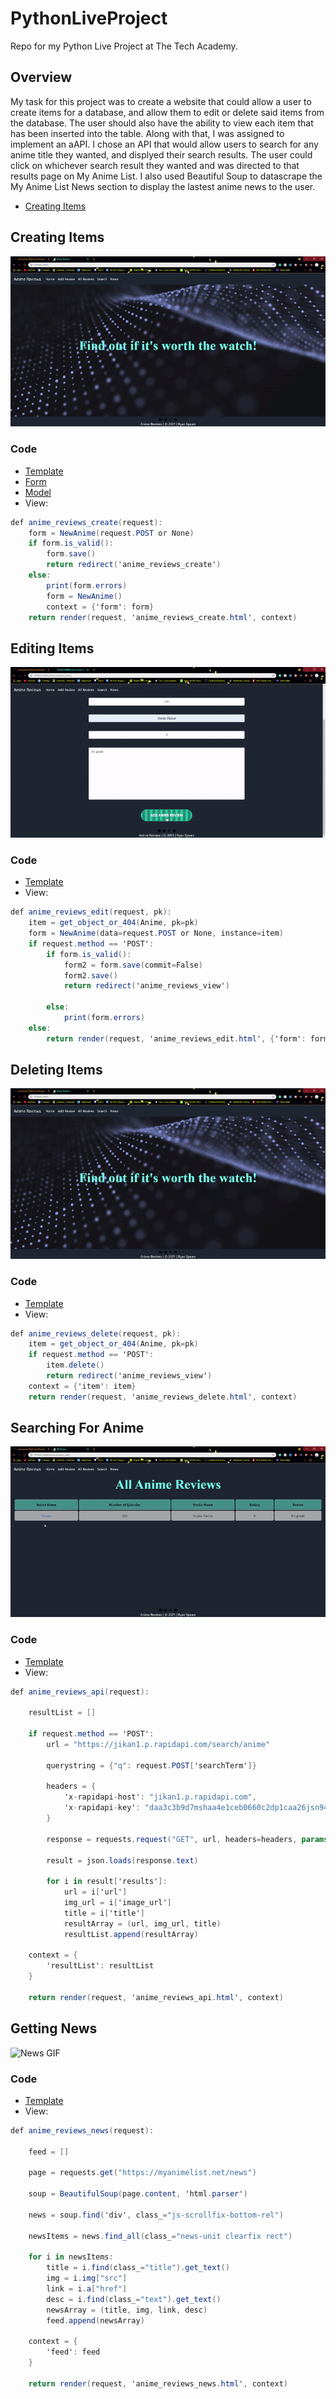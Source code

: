 # PythonLiveProject
Repo for my Python Live Project at The Tech Academy.

## Overview
My task for this project was to create a website that could allow a user to create items for a database, and allow them to edit or delete said items from the database. The user should also have the ability to view each item that has been inserted into the table. Along with that, I was assigned to implement an aAPI. I chose an API that would allow users to search for any anime title they wanted, and displyed their search results. The user could click on whichever search result they wanted and was directed to that results page on My Anime List. I also used Beautiful Soup to datascrape the My Anime List News section to display the lastest anime news to the user.
- [Creating Items](https://github.com/ryanwspears/PythonLiveProject/blob/main/README.md#creating-items)

## Creating Items
![Create GIF](/GIFs/create.gif)
### Code
- [Template](https://github.com/ryanwspears/PythonLiveProject/blob/main/AnimeReviews/AnimeReviews/templates/anime_reviews_create.html)
- [Form](https://github.com/ryanwspears/PythonLiveProject/blob/main/AnimeReviews/AnimeReviews/forms.py)
- [Model](https://github.com/ryanwspears/PythonLiveProject/blob/main/AnimeReviews/AnimeReviews/models.py)
- View:
```cs
def anime_reviews_create(request):
    form = NewAnime(request.POST or None)
    if form.is_valid():
        form.save()
        return redirect('anime_reviews_create')
    else:
        print(form.errors)
        form = NewAnime()
        context = {'form': form}
    return render(request, 'anime_reviews_create.html', context)
```

## Editing Items
![Edit GIF](/GIFs/edit.gif)
### Code
- [Template](https://github.com/ryanwspears/PythonLiveProject/blob/main/AnimeReviews/AnimeReviews/templates/anime_reviews_edit.html)
- View:
```cs
def anime_reviews_edit(request, pk):
    item = get_object_or_404(Anime, pk=pk)
    form = NewAnime(data=request.POST or None, instance=item)
    if request.method == 'POST':
        if form.is_valid():
            form2 = form.save(commit=False)
            form2.save()
            return redirect('anime_reviews_view')

        else:
            print(form.errors)
    else:
        return render(request, 'anime_reviews_edit.html', {'form': form, 'item': item})
 ```

## Deleting Items
![Delete GIF](/GIFs/delete.gif)
### Code
- [Template](https://github.com/ryanwspears/PythonLiveProject/blob/main/AnimeReviews/AnimeReviews/templates/anime_reviews_delete.html)
- View:
```cs
def anime_reviews_delete(request, pk):
    item = get_object_or_404(Anime, pk=pk)
    if request.method == 'POST':
        item.delete()
        return redirect('anime_reviews_view')
    context = {'item': item}
    return render(request, 'anime_reviews_delete.html', context)
 ```

## Searching For Anime
![Search GIF](/GIFs/search.gif)
### Code
- [Template](https://github.com/ryanwspears/PythonLiveProject/blob/main/AnimeReviews/AnimeReviews/templates/anime_reviews_api.html)
- View:
```cs
def anime_reviews_api(request):

    resultList = []

    if request.method == 'POST':
        url = "https://jikan1.p.rapidapi.com/search/anime"

        querystring = {"q": request.POST['searchTerm']}

        headers = {
            'x-rapidapi-host': "jikan1.p.rapidapi.com",
            'x-rapidapi-key': "daa3c3b9d7mshaa4e1ceb0660c2dp1caa26jsn9495166557eb"
        }

        response = requests.request("GET", url, headers=headers, params=querystring)

        result = json.loads(response.text)

        for i in result['results']:
            url = i['url']
            img_url = i['image_url']
            title = i['title']
            resultArray = (url, img_url, title)
            resultList.append(resultArray)

    context = {
        'resultList': resultList
    }

    return render(request, 'anime_reviews_api.html', context)
 ```

## Getting News
![News GIF](/GIFs/news.gif)
### Code
- [Template](https://github.com/ryanwspears/PythonLiveProject/blob/main/AnimeReviews/AnimeReviews/templates/anime_reviews_news.html)
- View:
```cs
def anime_reviews_news(request):

    feed = []

    page = requests.get("https://myanimelist.net/news")

    soup = BeautifulSoup(page.content, 'html.parser')

    news = soup.find('div', class_="js-scrollfix-bottom-rel")

    newsItems = news.find_all(class_="news-unit clearfix rect")

    for i in newsItems:
        title = i.find(class_="title").get_text()
        img = i.img["src"]
        link = i.a["href"]
        desc = i.find(class_="text").get_text()
        newsArray = (title, img, link, desc)
        feed.append(newsArray)

    context = {
        'feed': feed
    }

    return render(request, 'anime_reviews_news.html', context)
 ```
